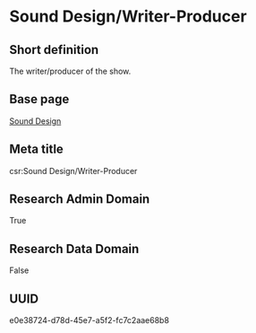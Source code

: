 # Sound Design/Writer-Producer
## Short definition
The writer/producer of the show.
## Base page
[Sound Design](../../Objects/Sound%20Design.md)
## Meta title
csr:Sound Design/Writer-Producer
## Research Admin Domain
True
## Research Data Domain
False
## UUID
e0e38724-d78d-45e7-a5f2-fc7c2aae68b8
